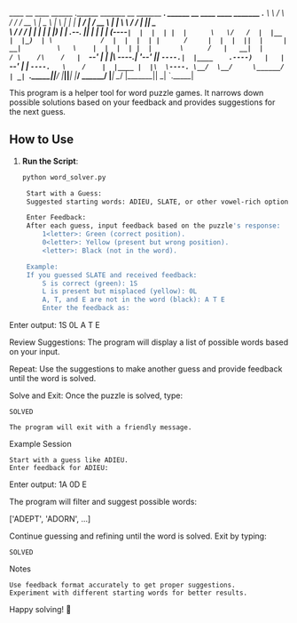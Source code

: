 ____    __    ____  ______   .______       _______   __       _______         _______.  ______    __      ____    ____  _______ .______
\   \  /  \  /   / /  __  \  |   _  \     |       \ |  |     |   ____|       /       | /  __  \  |  |     \   \  /   / |   ____||   _  \
 \   \/    \/   / |  |  |  | |  |_)  |    |  .--.  ||  |     |  |__         |   (----`|  |  |  | |  |      \   \/   /  |  |__   |  |_)  |
  \            /  |  |  |  | |      /     |  |  |  ||  |     |   __|         \   \    |  |  |  | |  |       \      /   |   __|  |      /
   \    /\    /   |  `--'  | |  |\  \----.|  '--'  ||  `----.|  |____    .----)   |   |  `--'  | |  `----.   \    /    |  |____ |  |\  \----.
    \__/  \__/     \______/  | _| `._____||_______/ |_______||_______|   |_______/     \______/  |_______|    \__/     |_______|| _| `._____|

This program is a helper tool for word puzzle games. It narrows down possible solutions based on your feedback and provides suggestions for the next guess.

## How to Use

1. **Run the Script**:  
   ```bash
   python word_solver.py

    Start with a Guess:
    Suggested starting words: ADIEU, SLATE, or other vowel-rich options.

    Enter Feedback:
    After each guess, input feedback based on the puzzle's response:
        1<letter>: Green (correct position).
        0<letter>: Yellow (present but wrong position).
        <letter>: Black (not in the word).

    Example:
    If you guessed SLATE and received feedback:
        S is correct (green): 1S
        L is present but misplaced (yellow): 0L
        A, T, and E are not in the word (black): A T E
        Enter the feedback as:

Enter output: 1S 0L A T E

Review Suggestions:
The program will display a list of possible words based on your input.

Repeat:
Use the suggestions to make another guess and provide feedback until the word is solved.

Solve and Exit:
Once the puzzle is solved, type:

    SOLVED

    The program will exit with a friendly message.

Example Session

    Start with a guess like ADIEU.
    Enter feedback for ADIEU:

Enter output: 1A 0D E

The program will filter and suggest possible words:

['ADEPT', 'ADORN', ...]

Continue guessing and refining until the word is solved.
Exit by typing:

    SOLVED

Notes

    Use feedback format accurately to get proper suggestions.
    Experiment with different starting words for better results.

Happy solving! 🎉